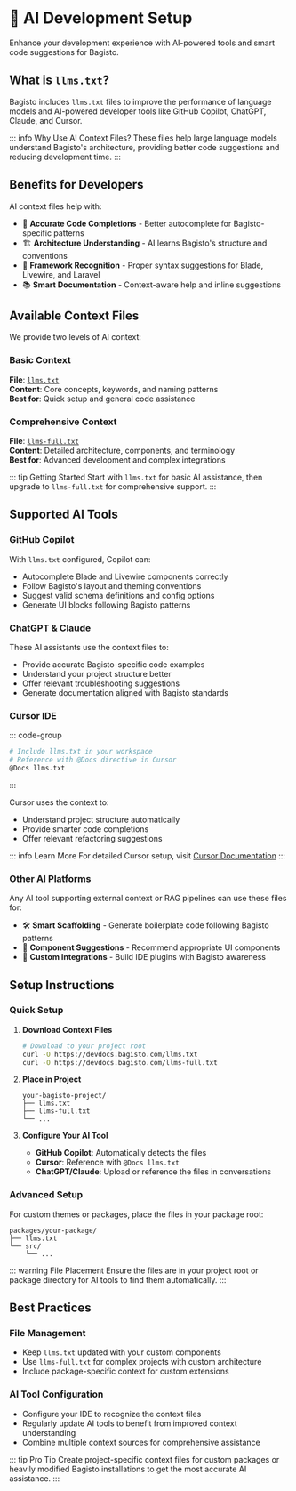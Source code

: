 # 🤖 AI Development Setup

Enhance your development experience with AI-powered tools and smart code suggestions for Bagisto.

## What is `llms.txt`?

Bagisto includes `llms.txt` files to improve the performance of language models and AI-powered developer tools like GitHub Copilot, ChatGPT, Claude, and Cursor.

::: info Why Use AI Context Files?
These files help large language models understand Bagisto's architecture, providing better code suggestions and reducing development time.
:::

## Benefits for Developers

AI context files help with:

- 🎯 **Accurate Code Completions** - Better autocomplete for Bagisto-specific patterns
- 🏗️ **Architecture Understanding** - AI learns Bagisto's structure and conventions  
- 🔧 **Framework Recognition** - Proper syntax suggestions for Blade, Livewire, and Laravel
- 📚 **Smart Documentation** - Context-aware help and inline suggestions

## Available Context Files

We provide two levels of AI context:

### Basic Context
**File**: [`llms.txt`](/llms.txt)  
**Content**: Core concepts, keywords, and naming patterns  
**Best for**: Quick setup and general code assistance

### Comprehensive Context  
**File**: [`llms-full.txt`](/llms-full.txt)  
**Content**: Detailed architecture, components, and terminology  
**Best for**: Advanced development and complex integrations

::: tip Getting Started
Start with `llms.txt` for basic AI assistance, then upgrade to `llms-full.txt` for comprehensive support.
:::

## Supported AI Tools

### GitHub Copilot

With `llms.txt` configured, Copilot can:
- Autocomplete Blade and Livewire components correctly
- Follow Bagisto's layout and theming conventions
- Suggest valid schema definitions and config options
- Generate UI blocks following Bagisto patterns

### ChatGPT & Claude

These AI assistants use the context files to:
- Provide accurate Bagisto-specific code examples
- Understand your project structure better
- Offer relevant troubleshooting suggestions
- Generate documentation aligned with Bagisto standards

### Cursor IDE

::: code-group
```bash [Setup]
# Include llms.txt in your workspace
# Reference with @Docs directive in Cursor
@Docs llms.txt
```
:::

Cursor uses the context to:
- Understand project structure automatically
- Provide smarter code completions
- Offer relevant refactoring suggestions

::: info Learn More
For detailed Cursor setup, visit [Cursor Documentation](https://docs.cursor.com/context/@-symbols/@-docs)
:::

### Other AI Platforms

Any AI tool supporting external context or RAG pipelines can use these files for:

- 🛠️ **Smart Scaffolding** - Generate boilerplate code following Bagisto patterns
- 🎨 **Component Suggestions** - Recommend appropriate UI components
- 🔌 **Custom Integrations** - Build IDE plugins with Bagisto awareness

## Setup Instructions

### Quick Setup

1. **Download Context Files**
   ```bash
   # Download to your project root
   curl -O https://devdocs.bagisto.com/llms.txt
   curl -O https://devdocs.bagisto.com/llms-full.txt
   ```

2. **Place in Project**
   ```
   your-bagisto-project/
   ├── llms.txt
   ├── llms-full.txt
   └── ...
   ```

3. **Configure Your AI Tool**
   - **GitHub Copilot**: Automatically detects the files
   - **Cursor**: Reference with `@Docs llms.txt`
   - **ChatGPT/Claude**: Upload or reference the files in conversations

### Advanced Setup

For custom themes or packages, place the files in your package root:

```
packages/your-package/
├── llms.txt
└── src/
    └── ...
```

::: warning File Placement
Ensure the files are in your project root or package directory for AI tools to find them automatically.
:::

## Best Practices

### File Management
- Keep `llms.txt` updated with your custom components
- Use `llms-full.txt` for complex projects with custom architecture
- Include package-specific context for custom extensions

### AI Tool Configuration
- Configure your IDE to recognize the context files
- Regularly update AI tools to benefit from improved context understanding
- Combine multiple context sources for comprehensive assistance

::: tip Pro Tip
Create project-specific context files for custom packages or heavily modified Bagisto installations to get the most accurate AI assistance.
:::

